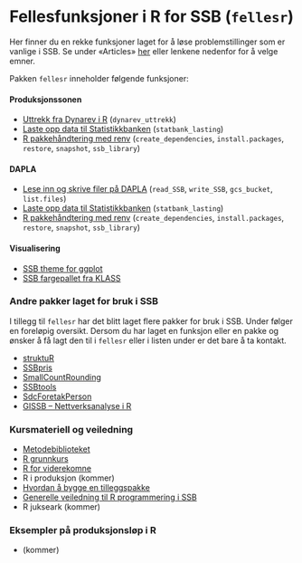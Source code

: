 # Fellesfunksjoner i R for SSB (`fellesr`)

Her finner du en rekke funksjoner laget for å løse problemstillinger som er vanlige i SSB. Se under «Articles» [her](https://statisticsnorway.github.io/fellesr/) eller lenkene nedenfor for å velge emner.

Pakken `fellesr` inneholder følgende funksjoner:

#### Produksjonssonen
+ [Uttrekk fra Dynarev i R](https://statisticsnorway.github.io/fellesr/articles/vignette_dynarev_uttrekk.html) (`dynarev_uttrekk`)
+ [Laste opp data til Statistikkbanken](https://statisticsnorway.github.io/fellesr/articles/vignette_statbank_lasting.html) (`statbank_lasting`)
+ [R pakkehåndtering med renv](https://statisticsnorway.github.io/fellesr/articles/vignette_renv.html) (`create_dependencies`, `install.packages`, `restore`, `snapshot`, `ssb_library`)

#### DAPLA
+ [Lese inn og skrive filer på DAPLA](https://statisticsnorway.github.io/fellesr/articles/vignette__DAPLA_jukseark.html) (`read_SSB`, `write_SSB`, `gcs_bucket`, `list.files`) 
+ [Laste opp data til Statistikkbanken](https://statisticsnorway.github.io/fellesr/articles/vignette_statbank_lasting.html) (`statbank_lasting`)
+ [R pakkehåndtering med renv](https://statisticsnorway.github.io/fellesr/articles/vignette_renv.html) (`create_dependencies`, `install.packages`, `restore`, `snapshot`, `ssb_library`)

    
#### Visualisering
+ [SSB theme for ggplot](https://statisticsnorway.github.io/fellesr/articles/vignette_SSB_theme.html)
+ [SSB fargepallet fra KLASS](https://statisticsnorway.github.io/fellesr/articles/vignette_SSB_fargepalett.html)


### Andre pakker laget for bruk i SSB

I tillegg til `fellesr` har det blitt laget flere pakker for bruk i SSB. Under følger en foreløpig oversikt. Dersom du har laget en funksjon eller en pakke og ønsker å få lagt den til i `fellesr` eller i listen under er det bare å ta kontakt. 

+ [struktuR](https://github.com/statisticsnorway/struktuR)
+ [SSBpris](https://github.com/statisticsnorway/SSBpris)
+ [SmallCountRounding](https://cran.r-project.org/web/packages/SmallCountRounding/vignettes/Introduction_to_SmallCountRounding.html)
+ [SSBtools](https://github.com/statisticsnorway/SSBtools)
+ [SdcForetakPerson](https://github.com/statisticsnorway/SdcForetakPerson)
+ [GISSB – Nettverksanalyse i R](https://statisticsnorway.github.io/GISSB/articles/GISSB_vignette.html)


### Kursmateriell og veiledning
+ [Metodebiblioteket](https://statisticsnorway.github.io/metodebibliotek/catalogue_edit.html)
+ [R grunnkurs](https://github.com/statisticsnorway/R_grunnkurs)
+ [R for viderekomne](https://github.com/statisticsnorway/R_for_viderekomne)
+ R i produksjon (kommer)
+ [Hvordan å bygge en tilleggspakke](https://statisticsnorway.github.io/fellesr/articles/web_only/bygge-en-r-tilleggspakke.html)
+ [Generelle veiledning til R programmering i SSB](https://wiki.ssb.no/display/s880/Veiledning+til+R+programmering+i+SSB)
+ R jukseark (kommer)


### Eksempler på produksjonsløp i R
+ (kommer)
